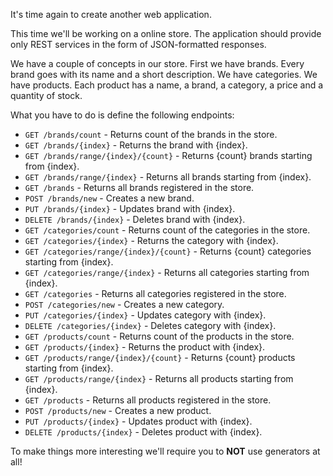 It's time again to create another web application.

This time we'll be working on a online store. The application should provide only REST services in the form of JSON-formatted responses.

We have a couple of concepts in our store. First we have brands. Every brand goes with its name and a short description. We have categories. We have products. Each product has a name, a brand, a category, a price and a quantity of stock.

What you have to do is define the following endpoints:
* `GET /brands/count` - Returns count of the brands in the store.
* `GET /brands/{index}` - Returns the brand with {index}.
* `GET /brands/range/{index}/{count}` - Returns {count} brands starting from {index}.
* `GET /brands/range/{index}` - Returns all brands starting from {index}.
* `GET /brands` - Returns all brands registered in the store.
* `POST /brands/new` - Creates a new brand.
* `PUT /brands/{index}` - Updates brand with {index}.
* `DELETE /brands/{index}` - Deletes brand with {index}.
* `GET /categories/count` - Returns count of the categories in the store.
* `GET /categories/{index}` - Returns the category with {index}.
* `GET /categories/range/{index}/{count}` - Returns {count} categories starting from {index}.
* `GET /categories/range/{index}` - Returns all categories starting from {index}.
* `GET /categories` - Returns all categories registered in the store.
* `POST /categories/new` - Creates a new category.
* `PUT /categories/{index}` - Updates category with {index}.
* `DELETE /categories/{index}` - Deletes category with {index}.
* `GET /products/count` - Returns count of the products in the store.
* `GET /products/{index}` - Returns the product with {index}.
* `GET /products/range/{index}/{count}` - Returns {count} products starting from {index}.
* `GET /products/range/{index}` - Returns all products starting from {index}.
* `GET /products` - Returns all products registered in the store.
* `POST /products/new` - Creates a new product.
* `PUT /products/{index}` - Updates product with {index}.
* `DELETE /products/{index}` - Deletes product with {index}.

To make things more interesting we'll require you to **NOT** use generators at all!
